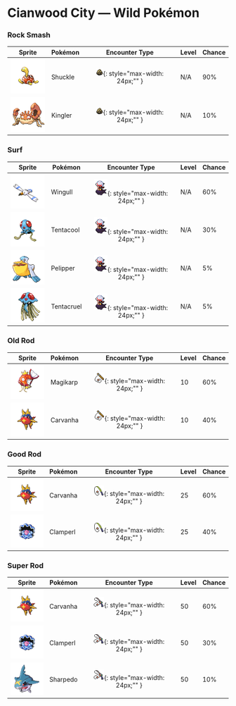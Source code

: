 # Cianwood City — Wild Pokémon

### Rock Smash

| Sprite | Pokémon | Encounter Type | Level | Chance |
|:------:|---------|:--------------:|-------|--------|
| ![Shuckle](../../assets/sprites/shuckle/front.gif "Shuckle: It stores berries inside its shell. To avoid attacks, it hides beneath rocks and remains completely still.") | Shuckle | ![Rock Smash](../../assets/encounter_types/rock_smash.png "Rock Smash"){: style="max-width: 24px;"" } | N/A | 90% |
| ![Kingler](../../assets/sprites/kingler/front.gif "Kingler: Its pincers grow peculiarly large. If it lifts the pincers too fast, it loses its balance and staggers.") | Kingler | ![Rock Smash](../../assets/encounter_types/rock_smash.png "Rock Smash"){: style="max-width: 24px;"" } | N/A | 10% |

### Surf

| Sprite | Pokémon | Encounter Type | Level | Chance |
|:------:|---------|:--------------:|-------|--------|
| ![Wingull](../../assets/sprites/wingull/front.gif "Wingull: It soars on updrafts without flapping its wings. It makes a nest on sheer cliffs at the sea’s edge.") | Wingull | ![Surf](../../assets/encounter_types/surf.png "Surf"){: style="max-width: 24px;"" } | N/A | 60% |
| ![Tentacool](../../assets/sprites/tentacool/front.gif "Tentacool: It drifts aimlessly in waves. Very difficult to see in water, it may not be noticed until it stings.") | Tentacool | ![Surf](../../assets/encounter_types/surf.png "Surf"){: style="max-width: 24px;"" } | N/A | 30% |
| ![Pelipper](../../assets/sprites/pelipper/front.gif "Pelipper: It protects its young in its beak. It bobs on waves, resting on them on days when the waters are calm.") | Pelipper | ![Surf](../../assets/encounter_types/surf.png "Surf"){: style="max-width: 24px;"" } | N/A | 5% |
| ![Tentacruel](../../assets/sprites/tentacruel/front.gif "Tentacruel: In battle, it extends all 80 of its tentacles to entrap its opponent inside a poisonous net.") | Tentacruel | ![Surf](../../assets/encounter_types/surf.png "Surf"){: style="max-width: 24px;"" } | N/A | 5% |

### Old Rod

| Sprite | Pokémon | Encounter Type | Level | Chance |
|:------:|---------|:--------------:|-------|--------|
| ![Magikarp](../../assets/sprites/magikarp/front.gif "Magikarp: For no reason, it jumps and splashes about, making it easy for predators like PIDGEOTTO to catch it mid-jump.") | Magikarp | ![Old Rod](../../assets/encounter_types/old_rod.png "Old Rod"){: style="max-width: 24px;"" } | 10 | 60% |
| ![Carvanha](../../assets/sprites/carvanha/front.gif "Carvanha: They form packs to attack boats and rip out their hulls to sink them. They live in rivers in the jungle.") | Carvanha | ![Old Rod](../../assets/encounter_types/old_rod.png "Old Rod"){: style="max-width: 24px;"" } | 10 | 40% |

### Good Rod

| Sprite | Pokémon | Encounter Type | Level | Chance |
|:------:|---------|:--------------:|-------|--------|
| ![Carvanha](../../assets/sprites/carvanha/front.gif "Carvanha: They form packs to attack boats and rip out their hulls to sink them. They live in rivers in the jungle.") | Carvanha | ![Good Rod](../../assets/encounter_types/good_rod.png "Good Rod"){: style="max-width: 24px;"" } | 25 | 60% |
| ![Clamperl](../../assets/sprites/clamperl/front.gif "Clamperl: When it evolves, it makes a mysterious pearl that amplifies psychic powers when it’s held.") | Clamperl | ![Good Rod](../../assets/encounter_types/good_rod.png "Good Rod"){: style="max-width: 24px;"" } | 25 | 40% |

### Super Rod

| Sprite | Pokémon | Encounter Type | Level | Chance |
|:------:|---------|:--------------:|-------|--------|
| ![Carvanha](../../assets/sprites/carvanha/front.gif "Carvanha: They form packs to attack boats and rip out their hulls to sink them. They live in rivers in the jungle.") | Carvanha | ![Super Rod](../../assets/encounter_types/super_rod.png "Super Rod"){: style="max-width: 24px;"" } | 50 | 60% |
| ![Clamperl](../../assets/sprites/clamperl/front.gif "Clamperl: When it evolves, it makes a mysterious pearl that amplifies psychic powers when it’s held.") | Clamperl | ![Super Rod](../../assets/encounter_types/super_rod.png "Super Rod"){: style="max-width: 24px;"" } | 50 | 30% |
| ![Sharpedo](../../assets/sprites/sharpedo/front.gif "Sharpedo: It can swim at speeds of 75 mph by jetting seawater through its body. It is the bandit of the sea.") | Sharpedo | ![Super Rod](../../assets/encounter_types/super_rod.png "Super Rod"){: style="max-width: 24px;"" } | 50 | 10% |

